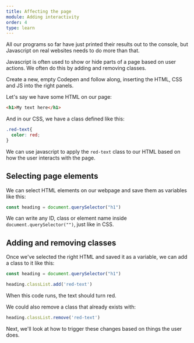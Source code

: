 ```yaml
---
title: Affecting the page
module: Adding interactivity
order: 4
type: learn
---
```


All our programs so far have just printed their results out to the console, but Javascript on real websites needs to do more than that.

Javascript is often used to show or hide parts of a page based on user actions. We often do this by adding and removing classes.

<div class="todo">
	<p>Create a new, empty Codepen and follow along, inserting the HTML, CSS and JS into the right panels.</p>
</div>

Let's say we have some HTML on our page:

```html
<h1>My text here</h1>
```

And in our CSS, we have a class defined like this:

```css
.red-text{
  color: red;
}
```

We can use javascript to apply the `red-text` class to our HTML based on how the user interacts with the page.

## Selecting page elements

We can select HTML elements on our webpage and save them as variables like this:

```javascript
const heading = document.querySelector("h1")
```

We can write any ID, class or element name inside `document.querySelector("")`, just like in CSS.

## Adding and removing classes

Once we've selected the right HTML and saved it as a variable, we can add a class to it like this:

```javascript
const heading = document.querySelector("h1")

heading.classList.add('red-text')
```

When this code runs, the text should turn red.

We could also remove a class that already exists with:

```javascript
heading.classList.remove('red-text')
```

Next, we'll look at how to trigger these changes based on things the user does.
